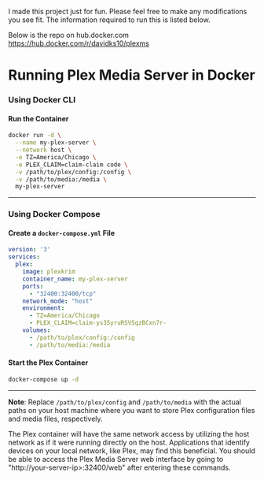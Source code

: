 I made this project just for fun. Please feel free to make any modifications you see fit. The information required to run this is listed below. 

Below is the repo on hub.docker.com
https://hub.docker.com/r/davidks10/plexms

# Running Plex Media Server in Docker

### Using Docker CLI

#### Run the Container

```bash
docker run -d \
  --name my-plex-server \
  --network host \
  -e TZ=America/Chicago \
  -e PLEX_CLAIM=claim-claim code \
  -v /path/to/plex/config:/config \
  -v /path/to/media:/media \
  my-plex-server

```

---

### Using Docker Compose

#### Create a `docker-compose.yml` File

```yaml
version: '3'
services:
  plex:
    image: plexkrim
    container_name: my-plex-server
    ports:
      - "32400:32400/tcp"
    network_mode: "host"
    environment:
      - TZ=America/Chicago
      - PLEX_CLAIM=claim-ys35yruRSVSqzBCxn7r-
    volumes:
      - /path/to/plex/config:/config
      - /path/to/media:/media
```

#### Start the Plex Container

```bash
docker-compose up -d
```

---

**Note**: Replace `/path/to/plex/config` and `/path/to/media` with the actual paths on your host machine where you want to store Plex configuration files and media files, respectively.

The Plex container will have the same network access by utilizing the host network as if it were running directly on the host. Applications that identify devices on your local network, like Plex, may find this beneficial. You should be able to access the Plex Media Server web interface by going to "http://your-server-ip>:32400/web" after entering these commands.
